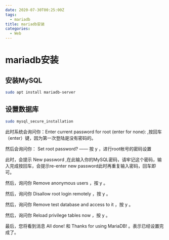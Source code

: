 ```yaml
---
date: 2020-07-30T00:25:00Z
tags:
  - mariadb
title: mariadb安装
categories:
  - Web
---
```

# mariadb安装
## 安装MySQL

```bash 
sudo apt install mariadb-server
```

## 设置数据库

```bash 
sudo mysql_secure_installation
```

此时系统会询问你：Enter current password for root (enter for none): ,按回车（enter）键，因为第一次登陆是没有密码的。

然后会询问你： Set root password? —— 按 y ，进行root帐号的密码设置

此时，会提示 New password ,在此输入你的MySQL密码，请牢记这个密码，输入完成按回车，会提示re-enter new password此时再重复输入密码，回车即可。

然后，询问你 Remove anonymous users ，按 y 。

然后，询问你 Disallow root login remotely ，按 y 。

然后，询问你 Remove test database and access to it ，按 y 。

然后，询问你 Reload privilege tables now ，按 y 。

最后，您将看到消息 All done! 和 Thanks for using MariaDB! 。表示已经设置完成了。